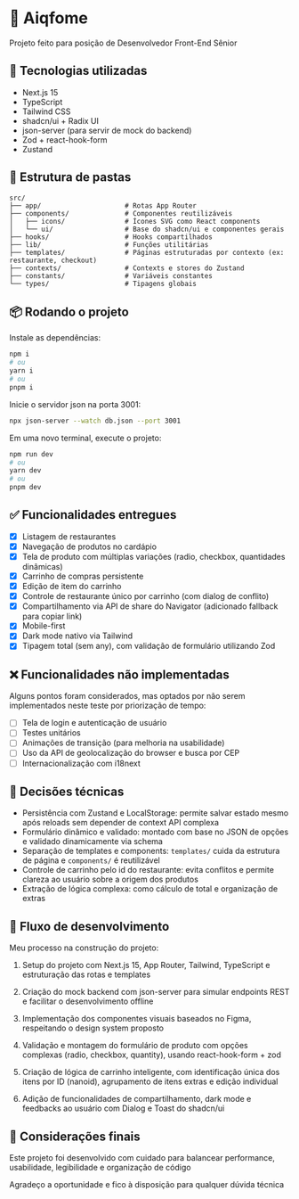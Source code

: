# 🍔 Aiqfome

Projeto feito para posição de Desenvolvedor Front-End Sênior

## 🚀 Tecnologias utilizadas

- Next.js 15
- TypeScript
- Tailwind CSS
- shadcn/ui + Radix UI
- json-server (para servir de mock do backend)
- Zod + react-hook-form
- Zustand

## 📁 Estrutura de pastas

```
src/
├── app/                     # Rotas App Router
├── components/              # Componentes reutilizáveis
│   ├── icons/               # Ícones SVG como React components
│   └── ui/                  # Base do shadcn/ui e componentes gerais
├── hooks/                   # Hooks compartilhados
├── lib/                     # Funções utilitárias
├── templates/               # Páginas estruturadas por contexto (ex: restaurante, checkout)
├── contexts/                # Contexts e stores do Zustand
├── constants/               # Variáveis constantes
└── types/                   # Tipagens globais
```

## 📦 Rodando o projeto

Instale as dependências:

```bash
npm i
# ou
yarn i
# ou
pnpm i
```

Inicie o servidor json na porta 3001:

```bash
npx json-server --watch db.json --port 3001
```

Em uma novo terminal, execute o projeto:

```bash
npm run dev
# ou
yarn dev
# ou
pnpm dev
```

## ✅ Funcionalidades entregues

- [x] Listagem de restaurantes
- [x] Navegação de produtos no cardápio
- [x] Tela de produto com múltiplas variações (radio, checkbox, quantidades dinâmicas)
- [x] Carrinho de compras persistente
- [x] Edição de item do carrinho
- [x] Controle de restaurante único por carrinho (com dialog de conflito)
- [x] Compartilhamento via API de share do Navigator (adicionado fallback para copiar link)
- [x] Mobile-first
- [x] Dark mode nativo via Tailwind
- [x] Tipagem total (sem any), com validação de formulário utilizando Zod

## ❌ Funcionalidades não implementadas

Alguns pontos foram considerados, mas optados por não serem implementados neste teste por priorização de tempo:

- [ ] Tela de login e autenticação de usuário
- [ ] Testes unitários
- [ ] Animações de transição (para melhoria na usabilidade)
- [ ] Uso da API de geolocalização do browser e busca por CEP
- [ ] Internacionalização com i18next

## 🧠 Decisões técnicas

- Persistência com Zustand e LocalStorage: permite salvar estado mesmo após reloads sem depender de context API complexa
- Formulário dinâmico e validado: montado com base no JSON de opções e validado dinamicamente via schema
- Separação de templates e components: `templates/` cuida da estrutura de página e `components/` é reutilizável
- Controle de carrinho pelo id do restaurante: evita conflitos e permite clareza ao usuário sobre a origem dos produtos
- Extração de lógica complexa: como cálculo de total e organização de extras

## 🧪 Fluxo de desenvolvimento

Meu processo na construção do projeto:

1. Setup do projeto com Next.js 15, App Router, Tailwind, TypeScript e estruturação das rotas e templates

2. Criação do mock backend com json-server para simular endpoints REST e facilitar o desenvolvimento offline

3. Implementação dos componentes visuais baseados no Figma, respeitando o design system proposto

4. Validação e montagem do formulário de produto com opções complexas (radio, checkbox, quantity), usando react-hook-form + zod

5. Criação de lógica de carrinho inteligente, com identificação única dos itens por ID (nanoid), agrupamento de itens extras e edição individual

6. Adição de funcionalidades de compartilhamento, dark mode e feedbacks ao usuário com Dialog e Toast do shadcn/ui

## 🤝 Considerações finais

Este projeto foi desenvolvido com cuidado para balancear performance, usabilidade, legibilidade e organização de código

Agradeço a oportunidade e fico à disposição para qualquer dúvida técnica
